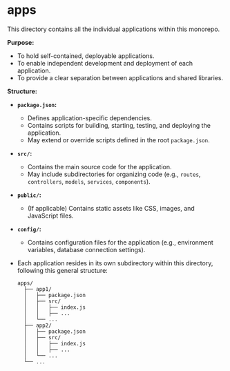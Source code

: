 # apps

This directory contains all the individual applications within this monorepo.

**Purpose:**

* To hold self-contained, deployable applications.
* To enable independent development and deployment of each application.
* To provide a clear separation between applications and shared libraries.

**Structure:**

* **`package.json`:**
    * Defines application-specific dependencies.
    * Contains scripts for building, starting, testing, and deploying the application.
    * May extend or override scripts defined in the root `package.json`.

* **`src/`:** 
    * Contains the main source code for the application.
    * May include subdirectories for organizing code (e.g., `routes`, `controllers`, `models`, `services`, `components`).

* **`public/`:** 
    * (If applicable) Contains static assets like CSS, images, and JavaScript files.

* **`config/`:** 
    * Contains configuration files for the application (e.g., environment variables, database connection settings).

* Each application resides in its own subdirectory within this directory, following this general structure:



  ```
  apps/
    ├── app1/ 
    │   ├── package.json 
    │   ├── src/ 
    │   │   ├── index.js 
    │   │   ├── ... 
    │   └── ...
    ├── app2/ 
    │   ├── package.json 
    │   ├── src/ 
    │   │   ├── index.js 
    │   │   ├── ... 
    │   └── ...
    └── ...
```
